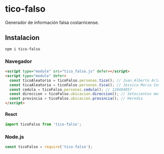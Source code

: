 # tico-falso
Generador de información falsa costarricense.

## Instalacion
```shell
npm i tico-falso
```
### Navegador
```html
<script type="module" src="tico_falso.js" defer></script>
<script type="module" defer>
  const ticoAleatorio = ticoFalso.personas.tico(); // Juan Alberto Arias Mora
  const ticaAleatoria = ticoFalso.personas.tica(); // Jessica Maria Cespedes Hernandez
  const cedula = ticoFalso.personas.cedula(); // 120404057
  const direccion = ticoFalso.ubicacion.direccion(); // Setecientos metros sur del colegio profesional de Gravilias.
  const provincia = ticoFalso.ubicacion.provincia(); // Heredia
</script>
```
#### React
```javascript
import ticoFalso from 'tico-falso';
```
### Node.js
```javascript
const ticoFalso = require('tico-falso');
```
